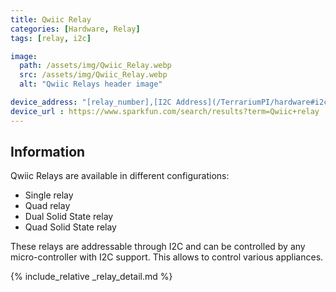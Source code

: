```yaml
---
title: Qwiic Relay
categories: [Hardware, Relay]
tags: [relay, i2c]

image:
  path: /assets/img/Qwiic_Relay.webp
  src: /assets/img/Qwiic_Relay.webp
  alt: "Qwiic Relays header image"

device_address: "[relay_number],[I2C Address](/TerrariumPI/hardware#i2c-bus) <br />Ex: `1,0x3f`"
device_url : https://www.sparkfun.com/search/results?term=Qwiic+relay
---
```


## Information

Qwiic Relays are available in different configurations:

* Single relay
* Quad relay
* Dual Solid State relay
* Quad Solid State relay

These relays are addressable through I2C and can be controlled by any micro-controller with I2C support.
This allows to control various appliances.

{% include_relative _relay_detail.md %}
